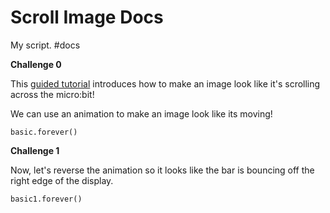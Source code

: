 # Scroll Image Docs

My script. #docs

**Challenge 0**

This [guided tutorial](/xuhkviyyxa) introduces how to make an image look like it's scrolling across the micro:bit!

We can use an animation to make an image look like its moving!

```
basic.forever()
```

**Challenge 1**

Now, let's reverse the animation so it looks like the bar is bouncing off the right edge of the display.

```
basic1.forever()
```

